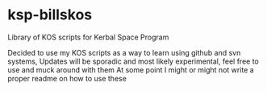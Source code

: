 # ksp-billskos
Library of KOS scripts for Kerbal Space Program

Decided to use my KOS scripts as a way to learn using github and svn systems,
Updates will be sporadic and most likely experimental, feel free to use and muck around with them
At some point I might or might not write a proper readme on how to use these
